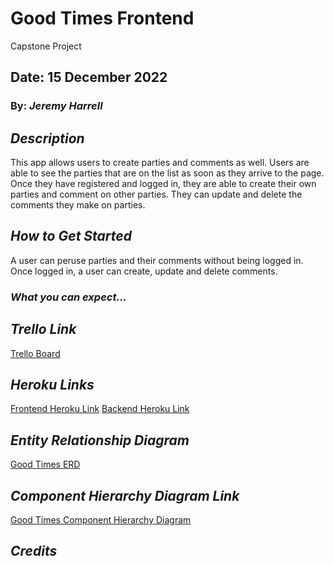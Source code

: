 # Good Times Frontend

Capstone Project

## Date: 15 December 2022

### By:  _Jeremy Harrell_

## **_Description_**

This app allows users to create parties and comments as well. Users are able to see the parties that are on the list as soon as they arrive to the page. Once they have registered and logged in, they are able to create their own parties and comment on other parties. They can update and delete the comments they make on parties. 

## **_How to Get Started_**

A user can peruse parties and their comments without being logged in. Once logged in, a user can create, update and delete comments.

### **_What you can expect..._**


## **_Trello Link_**

[Trello Board](https://trello.com/invite/b/1tswebwO/ATTIb409170742ce407920b7890b6f4407723438C5EF/good-times-capstone-project)

## **_Heroku Links_**

[Frontend Heroku Link](https://goodtimes-frontend.herokuapp.com/)
[Backend Heroku Link](https://goodtimes-backend.herokuapp.com/ )


## **_Entity Relationship Diagram_**

[Good Times ERD](assets/CapstoneERD.drawio.png)

## **_Component Hierarchy Diagram Link_**

[Good Times Component Hierarchy Diagram](assets/CapstoneCHD.png)

## **_Credits_**